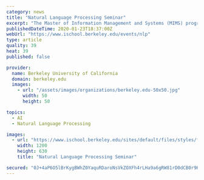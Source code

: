 ```yaml
---
category: news
title: "Natural Language Processing Seminar"
excerpt: "The Master of Information Management and Systems (MIMS) program educates information professionals to provide leadership for an information-driven world. The Master of Information and Data Science (MIDS) is an online degree preparing data science professionals to solve real-world problems. The Master of Information and Cybersecurity (MICS) is ..."
publishedDateTime: 2020-01-23T18:37:00Z
webUrl: "https://www.ischool.berkeley.edu/events/nlp"
type: article
quality: 39
heat: 39
published: false

provider:
  name: Berkeley University of California
  domain: berkeley.edu
  images:
    - url: "/assets/images/organizations/berkeley.edu-50x50.jpg"
      width: 50
      height: 50

topics:
  - AI
  - Natural Language Processing

images:
  - url: "https://www.ischool.berkeley.edu/sites/default/files/styles/facebook_image/public/sather-gate-events-header_0.jpg?itok=vcNlVY9f"
    width: 1200
    height: 630
    title: "Natural Language Processing Seminar"

secured: "0J+4aP6O5lBrKygBWhZ0YaquRDaroNsVkZOXFh4rLHa9a6gRW81rD0dCB0r9HrhhU90k60YFQOZvyc2qriSzhQmDsEIrKsAS5oQYXNycZm8IdHxMpWVSvGvOKA6krmOGdyes8je3tZHRsriFYqx2quLCu3A7+Ah7J7nUux3l65+Myt4U5i3f/zh2Xe/412KE5DORfhACJqUgoNhqCrsPtMlsLXGIx1nAOKAhSTkJ7/oxCZjWUFMBB5lGyYcf6W01fHijgnccDhshuicRBWOBPQ4R9A1l3gpTorjc9beLq1cTs9ucVzsRcHPbXdf5SojonapyccCuDkvrAIxVRRBDsyLaXHX12ZtCdfUhKnRsr6mLYwVu0+rQwiYYbte4xaapPjAwWJa1SbzGnv8zLEVgpcj8yWeLarj3AKoRAg9TLM9uSRGNHztB30riyFwYhKx2VQQqGZtfBZKrsRnOfAoh+A6KxzU4rBliwJRuayqN73Y=;seqMQaTFEEiyTsFHhAiMsg=="
---
```


